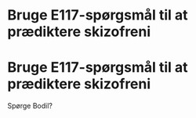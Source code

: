 # Bruge E117-spørgsmål til at prædiktere skizofreni 
# Bruge E117-spørgsmål til at prædiktere skizofreni 
Spørge Bodil?

<!-- #work/research-idea #p2 -->

<!-- {BearID:F669D88D-5760-409F-9CA0-858DF23EA11C-9892-00000D65CCA4FDF7} -->
